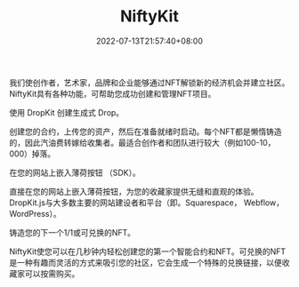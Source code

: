 ﻿---
weight: 
title: "NiftyKit"
description: "在您自己的自定义智能合约上轻松创建、管理和销售NFT。在你自己的网站或Opensea或Rarible上的列表中嵌入一个薄荷按钮。Easily create, manage and sell NFTs on your own custom smart contract. Embed a mint button on your own website or list on Opensea or Rarible."
date: 2022-07-13T21:57:40+08:00
lastmod: 2022-07-13T16:45:40+08:00
draft: false
authors: ["june"]
featuredImage: "496.jpg"
link: "https://niftykit.com/"
tags: ["NiftyKit","数字收藏品"]
categories: ["navigation"]
navigation: ["数字收藏品"]
lightgallery: true
toc: true
pinned: false
recommend: false
recommend1: false
---
我们使创作者，艺术家，品牌和企业能够通过NFT解锁新的经济机会并建立社区。NiftyKit具有各种功能，可帮助您成功创建和管理NFT项目。

使用 DropKit 创建生成式 Drop。

创建您的合约，上传您的资产，然后在准备就绪时启动。每个NFT都是懒惰铸造的，因此汽油费转嫁给收集者。最适合创作者和团队进行较大（例如100-10，000）掉落。

在您的网站上嵌入薄荷按钮 （SDK）。

直接在您的网站上嵌入薄荷按钮，为您的收藏家提供无缝和直观的体验。DropKit.js与大多数主要的网站建设者和平台（即。Squarespace， Webflow， WordPress）。

铸造您的下一个1/1或可兑换的NFT。

NiftyKit使您可以在几秒钟内轻松创建您的第一个智能合约和NFT。可兑换的NFT是一种有趣而灵活的方式来吸引您的社区，它会生成一个特殊的兑换链接，以便收藏家可以按需购买。